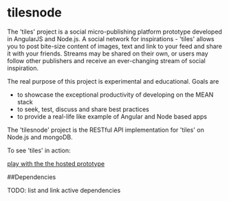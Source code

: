 # tilesnode
The 'tiles' project is a social micro-publishing platform prototype developed in AngularJS and Node.js. A social network for inspirations - 'tiles' allows you to post bite-size content of images, text and link to your feed and share it with your friends. Streams may be shared on their own, or users may follow other publishers and receive an ever-changing stream of social inspiration.

The real purpose of this project is experimental and educational. Goals are

- to showcase the exceptional productivity of developing on the MEAN stack
- to seek, test, discuss and share best practices
- to provide a real-life like example of Angular and Node based apps

The 'tilesnode' project is the RESTful API implementation for 'tiles' on Node.js and mongoDB.

To see 'tiles' in action:

[play with the the hosted prototype](http://development.mrrorinc-tiles.divshot.io/#/)




##Dependencies

TODO: list and link active dependencies